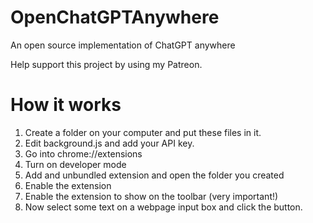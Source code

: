 # OpenChatGPTAnywhere
An open source implementation of ChatGPT anywhere

Help support this project by using my Patreon.

# How it works
1. Create a folder on your computer and put these files in it.
2. Edit background.js and add your API key.
3. Go into chrome://extensions
4. Turn on developer mode
5. Add and unbundled extension and open the folder you created
6. Enable the extension
7. Enable the extension to show on the toolbar (very important!)
8. Now select some text on a webpage input box and click the button.  
